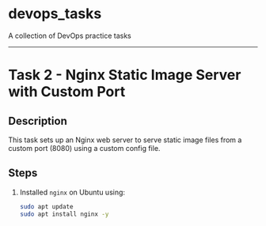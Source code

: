 # devops_tasks
A collection of DevOps practice tasks

---

# Task 2 - Nginx Static Image Server with Custom Port

## Description
This task sets up an Nginx web server to serve static image files from a custom port (8080) using a custom config file.

## Steps

1. Installed `nginx` on Ubuntu using:
   ```bash
   sudo apt update
   sudo apt install nginx -y

